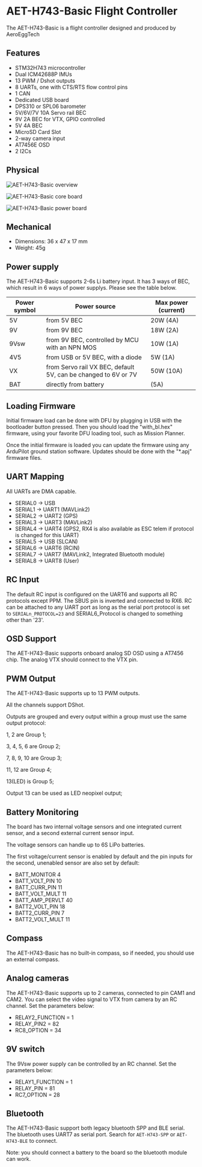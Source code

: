 # AET-H743-Basic Flight Controller

The AET-H743-Basic is a flight controller designed and produced by AeroEggTech

## Features

 - STM32H743 microcontroller
 - Dual ICM42688P IMUs
 - 13 PWM / Dshot outputs
 - 8 UARTs, one with CTS/RTS flow control pins
 - 1 CAN
 - Dedicated USB board
 - DPS310 or SPL06 barometer
 - 5V/6V/7V 10A Servo rail BEC
 - 9V 2A BEC for VTX, GPIO controlled
 - 5V 4A BEC
 - MicroSD Card Slot
 - 2-way camera input
 - AT7456E OSD
 - 2 I2Cs

## Physical

![AET-H743-Basic overview](AET-H743-Basic_overview.jpg)

![AET-H743-Basic core board](AET-H743-Basic_core_board.png)

![AET-H743-Basic power board](AET-H743-Basic_power_board.png)


## Mechanical

 - Dimensions: 36 x 47 x 17 mm
 - Weight: 45g


## Power supply

The AET-H743-Basic supports 2-6s Li battery input. It has 3 ways of BEC, which result in 6 ways of power supplys. Please see the table below.

| Power symbol | Power source | Max power (current) |
|--------------|--------------|---------------------|
| 5V | from 5V BEC | 20W (4A) |
| 9V | from 9V BEC | 18W (2A) |
| 9Vsw | from 9V BEC, controlled by MCU with an NPN MOS | 10W (1A) |
| 4V5 | from USB or 5V BEC, with a diode | 5W (1A) |
| VX | from Servo rail VX BEC, default 5V, can be changed to 6V or 7V | 50W (10A) |
| BAT | directly from battery | (5A) |


## Loading Firmware

Initial firmware load can be done with DFU by plugging in USB with the bootloader button pressed. Then you should load the "with_bl.hex" firmware, using your favorite DFU loading tool, such as Mission Planner.

Once the initial firmware is loaded you can update the firmware using any ArduPilot ground station software. Updates should be done with the "\*.apj" firmware files.

## UART Mapping

All UARTs are DMA capable.

 - SERIAL0 -> USB
 - SERIAL1 -> UART1 (MAVLink2)
 - SERIAL2 -> UART2 (GPS)
 - SERIAL3 -> UART3 (MAVLink2)
 - SERIAL4 -> UART4 (GPS2, RX4 is also available as ESC telem if protocol is changed for this UART)
 - SERIAL5 -> USB (SLCAN)
 - SERIAL6 -> UART6 (RCIN)
 - SERIAL7 -> UART7 (MAVLink2, Integrated Bluetooth module)
 - SERIAL8 -> UART8 (User)


## RC Input

The default RC input is configured on the UART6 and supports all RC protocols except PPM. The SBUS pin is inverted and connected to RX6. RC can be attached to any UART port as long as the serial port protocol is set to `SERIALn_PROTOCOL=23` and SERIAL6_Protocol is changed to something other than '23'.


## OSD Support

The AET-H743-Basic supports onboard analog SD OSD using a AT7456 chip. The analog VTX should connect to the VTX pin.


## PWM Output

The AET-H743-Basic supports up to 13 PWM outputs.

All the channels support DShot.

Outputs are grouped and every output within a group must use the same output protocol:

1, 2 are Group 1;

3, 4, 5, 6 are Group 2;

7, 8, 9, 10 are Group 3;

11, 12 are Group 4;

13(LED) is Group 5;

Output 13 can be used as LED neopixel output;

## Battery Monitoring

The board has two internal voltage sensors and one integrated current sensor, and a second external current sensor input.

The voltage sensors can handle up to 6S LiPo batteries.

The first voltage/current sensor is enabled by default and the pin inputs for the second, unenabled sensor are also set by default:
* BATT_MONITOR 4
* BATT_VOLT_PIN 10
* BATT_CURR_PIN 11
* BATT_VOLT_MULT 11
* BATT_AMP_PERVLT 40
* BATT2_VOLT_PIN 18
* BATT2_CURR_PIN 7
* BATT2_VOLT_MULT 11

## Compass

The AET-H743-Basic has no built-in compass, so if needed, you should use an external compass.

## Analog cameras

The AET-H743-Basic supports up to 2 cameras, connected to pin CAM1 and CAM2. You can select the video signal to VTX from camera by an RC channel. Set the parameters below:

- RELAY2_FUNCTION = 1
- RELAY_PIN2 = 82
- RC8_OPTION = 34

## 9V switch

The 9Vsw power supply can be controlled by an RC channel. Set the parameters below:

- RELAY1_FUNCTION = 1
- RELAY_PIN = 81
- RC7_OPTION = 28

## Bluetooth

The AET-H743-Basic support both legacy bluetooth SPP and BLE serial. The bluetooth uses UART7 as serial port. Search for `AET-H743-SPP` or `AET-H743-BLE` to connect.

Note: you should connect a battery to the board so the bluetooth module can work.
